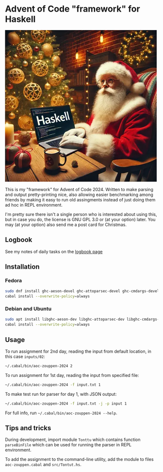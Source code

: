 # Advent of Code "framework" for Haskell

![Lambdapukki](lambdapukki.webp)

This is my "framework" for Advent of Code 2024. Written to make
parsing and output pretty-printing nice, also allowing easier
benchmarking among friends by making it easy to run old assingments
instead of just doing them ad hoc in REPL environment.

I'm pretty sure there isn't a single person who is interested about
using this, but in case you do, the license is GNU GPL 3.0 or (at your
option) later. You may (at your option) also send me a post card for
Christmas.

## Logbook

See my notes of daily tasks on the [logbook page](log.md)

## Installation

### Fedora

```sh
sudo dnf install ghc-aeson-devel ghc-attoparsec-devel ghc-cmdargs-devel
cabal install --overwrite-policy=always
```

### Debian and Ubuntu

```sh
sudo apt install libghc-aeson-dev libghc-attoparsec-dev libghc-cmdargs-dev
cabal install --overwrite-policy=always
```

## Usage

To run assignment for 2nd day, reading the input from default location, in this case `inputs/02`:

```sh
~/.cabal/bin/aoc-zouppen-2024 2
```

To run assignment for 1st day, reading the input from specified file:

```sh
~/.cabal/bin/aoc-zouppen-2024 -f input.txt 1
```

To make test run for parser for day 1, with JSON output:

```sh
~/.cabal/bin/aoc-zouppen-2024 -f input.txt -j -p input 1
```

For full info, run `~/.cabal/bin/aoc-zouppen-2024 --help`.

## Tips and tricks

During development, import module `Tonttu` which contains function
`parseBinFile` which can be used for running the parser in REPL
environment.

To add the assignment to the command-line utility, add the module to
files `aoc-zouppen.cabal` and `src/Tontut.hs`.
